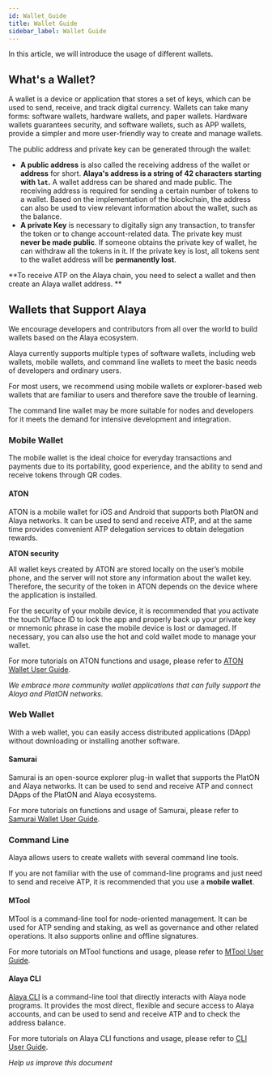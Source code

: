 ```yaml
---
id: Wallet_Guide
title: Wallet Guide
sidebar_label: Wallet Guide
---
```




In this article, we will introduce the usage of different wallets. 

## What's a Wallet?

A wallet is a device or application that stores a set of keys, which can be used to send, receive, and track digital currency. Wallets can take many forms: software wallets, hardware wallets, and paper wallets. Hardware wallets guarantees security, and software wallets, such as APP wallets, provide a simpler and more user-friendly way to create and manage wallets.

The public address and private key can be generated through the wallet: 

- **A public address** is also called the receiving address of the wallet or **address** for short. **Alaya's address is a string of 42 characters starting with `lat`.** A wallet address can be shared and made public. The receiving address is required for sending a certain number of tokens to a wallet. Based on the implementation of the blockchain, the address can also be used to view relevant information about the wallet, such as the balance.
- **A private Key** is necessary to digitally sign any transaction, to transfer the token or to change account-related data. The private key must **never be made public**. If someone obtains the private key of wallet, he can withdraw all the tokens in it. If the private key is lost, all tokens sent to the wallet address will be **permanently lost**.

**To receive ATP on the Alaya chain, you need to select a wallet and then create an Alaya wallet address. **



## Wallets that Support Alaya

We encourage developers and contributors from all over the world to build wallets based on the Alaya ecosystem.

Alaya currently supports multiple types of software wallets, including web wallets, mobile wallets, and command line wallets to meet the basic needs of developers and ordinary users.

For most users, we recommend using mobile wallets or explorer-based web wallets that are familiar to users and therefore save the trouble of learning. 

The command line wallet may be more suitable for nodes and developers for it meets the demand for intensive development and integration.



### Mobile Wallet

The mobile wallet is the ideal choice for everyday transactions and payments due to its portability, good experience, and the ability to send and receive tokens through QR codes.

#### ATON

ATON is a mobile wallet for iOS and Android that supports both PlatON and Alaya networks. It can be used to send and receive ATP, and at the same time provides convenient ATP delegation services to obtain delegation rewards. 



**ATON security**

All wallet keys created by ATON are stored locally on the user’s mobile phone, and the server will not store any information about the wallet key. Therefore, the security of the token in ATON depends on the device where the application is installed.

For the security of your mobile device, it is recommended that you activate the touch ID/face ID to lock the app and properly back up your private key or mnemonic phrase in case the mobile device is lost or damaged. If necessary, you can also use the hot and cold wallet mode to manage your wallet.

For more tutorials on ATON functions and usage, please refer to [ATON Wallet User Guide](/alaya-devdocs/en/ATON_user_manual).



*We embrace more community wallet applications that can fully support the Alaya and PlatON networks.* 



### Web Wallet

With a web wallet, you can easily access distributed applications (DApp) without downloading or installing another software.

#### Samurai

Samurai is an open-source explorer plug-in wallet that supports the PlatON and Alaya networks. It can be used to send and receive ATP and connect DApps of the PlatON and Alaya ecosystems.

For more tutorials on functions and usage of Samurai, please refer to [Samurai Wallet User Guide](/alaya-devdocs/en/Samurai_user_manual).



### Command Line

Alaya allows users to create wallets with several command line tools.

If you are not familiar with the use of command-line programs and just need to send and receive ATP, it is recommended that you use a **mobile wallet**.



#### MTool

MTool is a command-line tool for node-oriented management. It can be used for ATP sending and staking, as well as governance and other related operations. It also supports online and offline signatures.

For more tutorials on MTool functions and usage, please refer to [MTool User Guide](/alaya-devdocs/en/OnLine_MTool_Manual).



#### **Alaya CLI**

[Alaya CLI]() is a command-line tool that directly interacts with Alaya node programs. It provides the most direct, flexible and secure access to Alaya accounts, and can be used to send and receive ATP and to check the address balance.

For more tutorials on Alaya CLI functions and usage, please refer to [CLI User Guide](/alaya-devdocs/en/Command_Line_Tools). 



*Help us improve this document*

